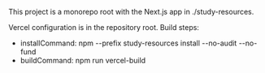 This project is a monorepo root with the Next.js app in ./study-resources.

Vercel configuration is in the repository root. Build steps:
- installCommand: npm --prefix study-resources install --no-audit --no-fund
- buildCommand: npm run vercel-build
